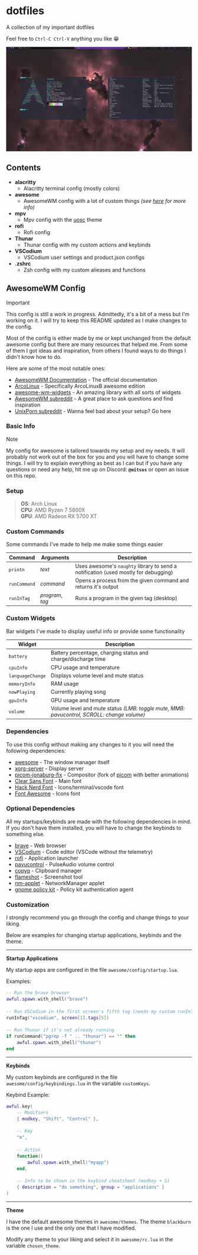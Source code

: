 # dotfiles
A collection of my important dotfiles

Feel free to `Ctrl-C Ctrl-V` anything you like 😁

![Desktop Preview](.images/desktop.png)


## Contents
- **alacritty**
    - Alacritty terminal config (mostly colors)
- **awesome**
    - AwesomeWM config with a lot of custom things _(see [here](#awesomewm-config) for more info)_
- **mpv**
    - Mpv config with the [uosc](https://github.com/tomasklaen/uosc) theme
- **rofi**
    - Rofi config
- **Thunar**
    - Thunar config with my custom actions and keybinds
- **VSCodium**
    - VSCodium user settings and product.json configs
- **.zshrc**
    - Zsh config with my custom alieases and functions




## AwesomeWM Config
> [!IMPORTANT]
> This config is still a work in progress. Admittedly, it's a bit of a mess but I'm working on it. I will try to keep this README updated as I make changes to the config.

Most of the config is either made by me or kept unchanged from the default awesome config but there are many resources that helped me. From some of them I got ideas and inspiration, from others I found ways to do things I didn't know how to do.

Here are some of the most notable ones:

- [AwesomeWM Documentation](https://awesomewm.org/doc/api/) - The official documentation
- [ArcoLinux](https://www.arcolinux.info/) - Specifically ArcoLinuxB awesome edition
- [awesome-wm-widgets](https://github.com/streetturtle/awesome-wm-widgets) - An amazing library with all sorts of widgets
- [AwesomeWM subreddit](https://www.reddit.com/r/awesomewm/) - A great place to ask questions and find inspiration
- [UnixPorn subreddit](https://www.reddit.com/r/unixporn/) - Wanna feel bad about your setup? Go here


### Basic Info
> [!NOTE]
> My config for awesome is tailored towards my setup and my needs. It will probably not work out of the box for you and you will have to change some things. I will try to explain everything as best as I can but if you have any questions or need any help, hit me up on Discord: **`@mitsos`** or open an issue on this repo.


### Setup
>**OS**: Arch Linux<br>
**CPU**: AMD Ryzen 7 5800X<br>
**GPU**: AMD Radeon RX 5700 XT


### Custom Commands
Some commands I've made to help me make some things easier

| Command      | Arguments        | Description       |
| ------------ | ---------------- | ----------------- |
| `printn`     | _text_           | Uses awesome's `naughty` library to send a notification (used mostly for debugging) |
| `runCommand` | _command_        | Opens a process from the given command and returns it's output |
| `runInTag`   | _program_, _tag_ | Runs a program in the given tag (desktop) |


### Custom Widgets
Bar widgets I've made to display useful info or provide some functionality

| Widget           | Description       |
| ---------------- | ----------------- |
| `battery`        | Battery percentage, charging status and charge/discharge time |
| `cpuInfo`        | CPU usage and temperature |
| `languageChange` | Displays volume level and mute status |
| `memoryInfo`     | RAM usage |
| `nowPlaying`     | Currently playing song |
| `gpuInfo`        | GPU usage and temperature |
| `volume`         | Volume level and mute status _(LMB: toggle mute, MMB: pavucontrol, SCROLL: change volume)_ |


### Dependencies
To use this config without making any changes to it you will need the following dependencies:

- [awesome](https://github.com/awesomeWM/awesome) - The window manager itself
- [xorg-server](https://wiki.archlinux.org/title/xorg) - Display server
- [picom-jonaburg-fix](https://github.com/Arian8j2/picom-jonaburg-fix) - Compositor (fork of [picom](https://github.com/yshui/picom) with better animations)
- [Clear Sans Font](https://github.com/intel/clear-sans) - Main font
- [Hack Nerd Font](https://github.com/ryanoasis/nerd-fonts) - Icons/terminal/vscode font
- [Font Awesome](https://fontawesome.com/) - Icons font


### Optional Dependencies
All my startups/keybinds are made with the following dependencies in mind. If you don't have them installed, you will have to change the keybinds to something else.

- [brave](https://brave.com/) - Web browser
- [VSCodium](https://github.com/VSCodium/vscodium) - Code editor (VSCode without the telemetry)
- [rofi](https://github.com/davatorium/rofi) - Application launcher
- [pavucontrol](https://www.archlinux.org/packages/extra/x86_64/pavucontrol/) - PulseAudio volume control
- [copyq](https://github.com/hluk/CopyQ) - Clipboard manager
- [flameshot](https://github.com/flameshot-org/flameshot) - Screenshot tool
- [nm-applet](https://wiki.archlinux.org/title/NetworkManager#nm-applet) - NetworkManager applet
- [gnome policy kit](https://gitlab.gnome.org/Archive/policykit-gnome) - Policy kit authentication agent


### Customization
I strongly recommend you go through the config and change things to your liking.

Below are examples for changing startup applications, keybinds and the theme.

---


**Startup Applications**

My startup apps are configured in the file `awesome/config/startup.lua`.

Examples:

```lua
-- Run the brave browser
awful.spawn.with_shell("brave")

-- Run VSCodium in the first screen's fifth tag (needs my custom runInTag command)
runInTag("vscodium", screen[1].tags[5])

-- Run Thunar if it's not already running
if runCommand("pgrep -f " .. "thunar") == "" then
    awful.spawn.with_shell("thunar")
end
```

--- 


**Keybinds**

My custom keybinds are configured in the file `awesome/config/keybindings.lua` in the variable `customKeys`.

Keybind Example:

```lua
awful.key(
    -- Modifiers
    { modkey, "Shift", "Control" },
    
    -- Key
    "m",

    -- Action
    function()
        awful.spawn.with_shell("myapp")
    end,

    -- Info to be shown in the keybind cheatsheet (modkey + S)
    { description = "do something", group = "applications" }
)
```

---


**Theme**

I have the default awesome themes in `awesome/themes`. The theme `blackburn` is the one I use and the only one that I have modified.

Modify any theme to your liking and select it in `awesome/rc.lua` in the variable `chosen_theme`.